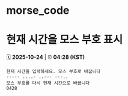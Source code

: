 # morse_code
# 현재 시간을 모스 부호 표시
<!-- MORSE_TIME_START -->
🗓️ **2025-10-24** | ⏰ **04:28 (KST)**

```
현재 시간을 입력하세요. 모스 부호로 바꿉니다
----- ....- ..--- ---..
모스 부호를 다시 현재 시간으로 바꿉니다
0428
```
<!-- MORSE_TIME_END -->
